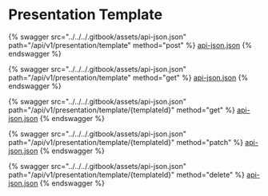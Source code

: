 # Presentation Template

{% swagger src="../../../.gitbook/assets/api-json.json" path="/api/v1/presentation/template" method="post" %}
[api-json.json](../../../.gitbook/assets/api-json.json)
{% endswagger %}

{% swagger src="../../../.gitbook/assets/api-json.json" path="/api/v1/presentation/template" method="get" %}
[api-json.json](../../../.gitbook/assets/api-json.json)
{% endswagger %}

{% swagger src="../../../.gitbook/assets/api-json.json" path="/api/v1/presentation/template/{templateId}" method="get" %}
[api-json.json](../../../.gitbook/assets/api-json.json)
{% endswagger %}

{% swagger src="../../../.gitbook/assets/api-json.json" path="/api/v1/presentation/template/{templateId}" method="patch" %}
[api-json.json](../../../.gitbook/assets/api-json.json)
{% endswagger %}

{% swagger src="../../../.gitbook/assets/api-json.json" path="/api/v1/presentation/template/{templateId}" method="delete" %}
[api-json.json](../../../.gitbook/assets/api-json.json)
{% endswagger %}
